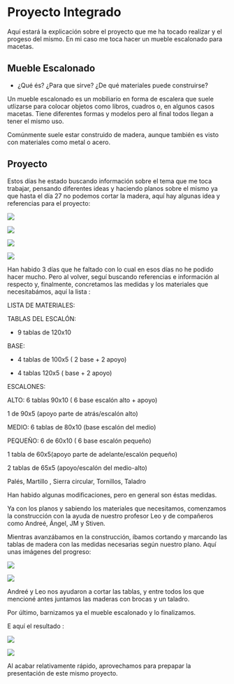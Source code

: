 
# Proyecto Integrado


Aquí estará la explicación sobre el proyecto que me ha tocado realizar y el progeso del mismo. En mi caso me toca hacer un mueble escalonado para macetas.

## Mueble Escalonado

- ¿Qué és? ¿Para que sirve? ¿De qué materiales puede construirse?

Un mueble escalonado es un mobiliario en forma de escalera que suele utlizarse para colocar objetos como libros, cuadros o, en algunos casos macetas. 
Tiene diferentes formas y modelos pero al final todos llegan a tener el mismo uso.

Comúnmente suele estar construido de madera, aunque también es visto con materiales como metal o acero.

## Proyecto 

Estos días he estado buscando información sobre el tema que me toca trabajar, pensando diferentes ideas y haciendo planos sobre el mismo ya que hasta el día 27 no podemos cortar la madera, aquí hay algunas idea y referencias para el proyecto:

![](https://github.com/Tabrih/Proyecto-Integrado/blob/main/Im%C3%A1genes/Plano%20mueble.png)

![](https://github.com/Tabrih/Proyecto-Integrado/blob/main/Im%C3%A1genes/Mueble.png)

![](https://github.com/Tabrih/Proyecto-Integrado/blob/main/Im%C3%A1genes/estante-para-baterias-3d-en-estanterias-y-modulares-muebles-equipamiento-32471.jpg)

![](https://github.com/Tabrih/Proyecto-Integrado/blob/main/Im%C3%A1genes/IMG-20220505-WA0004.jpg)

Han habido 3 días que he faltado con lo cual en esos días no he podido hacer mucho. Pero al volver, seguí buscando referencias e información al respecto
y, finalmente, concretamos las medidas y los materiales que necesitabámos, aquí la lista :

LISTA DE MATERIALES:

TABLAS DEL ESCALÓN:

-  9 tablas de 120x10

BASE:

-  4 tablas de 100x5 ( 2 base + 2 apoyo)

-  4 tablas 120x5 ( base + 2 apoyo)

ESCALONES:

ALTO: 6 tablas 90x10 ( 6 base escalón alto + apoyo)

1 de 90x5 (apoyo parte de atrás/escalón alto)

MEDIO: 6 tablas de 80x10 (base escalón del medio)

PEQUEÑO: 6 de 60x10 ( 6 base escalón pequeño)

1 tabla de 60x5(apoyo parte de adelante/escalón pequeño)

2 tablas de 65x5 (apoyo/escalón del medio-alto)

Palés, Martillo , Sierra circular, Tornillos, Taladro

Han habido algunas modificaciones, pero en general son éstas medidas. 

Ya con los planos y sabiendo los materiales que necesitamos, comenzamos la construcción con la ayuda de nuestro profesor Leo y de compañeros como Andreé, Ángel, JM y Stiven.

Mientras avanzábamos en la construcción, íbamos cortando y marcando las tablas de madera con las medidas necesarias según nuestro plano. Aquí unas imágenes del progreso:      

![](https://github.com/Tabrih/Proyecto-Integrado/blob/main/Im%C3%A1genes/IMG_20220503_125704.jpg)

![](https://github.com/Tabrih/Proyecto-Integrado/blob/main/Im%C3%A1genes/IMG_20220503_125657.jpg)

Andreé y Leo nos ayudaron a cortar las tablas, y entre todos los que mencioné antes juntamos las maderas con brocas y un taladro. 

Por último, barnizamos ya el mueble escalonado y lo finalizamos.

E aquí el resultado :

![](https://github.com/Tabrih/Proyecto-Integrado/blob/main/Im%C3%A1genes/IMG-20220505-WA0002.jpg)

![](https://github.com/Tabrih/Proyecto-Integrado/blob/main/Im%C3%A1genes/IMG-20220505-WA0001.jpg)

Al acabar relativamente rápido, aprovechamos para prepapar la presentación de este mismo proyecto.


